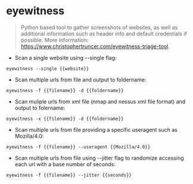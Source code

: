 # eyewitness

> Python based tool to gather screenshots of websites, as well as additional information such as header info and default credentials if possible.
> More information: <https://www.christophertruncer.com/eyewitness-triage-tool>.

- Scan a single website using --single flag:

`eyewitness --single {{website}}`

- Scan multiple urls from file and output to foldername:

`eyewitness -f {{filename}} -d {{foldername}}`

- Scan muliple urls from xml file (nmap and nessus xml file format) and output to folername:

`eyewitness -x {{filename}} -d {{foldername}}`

- Scan multiple urls from file providing a specific useragent such as Mozilla/4.0:

`eyewitness -f {{filename}} --useragent {{Mozilla/4.0}}`

- Scan multiple urls from file using --jitter flag to randomize accessing each url with a base number of seconds:

`eyewitness -f {{filename}} --jitter {{seconds}}`
